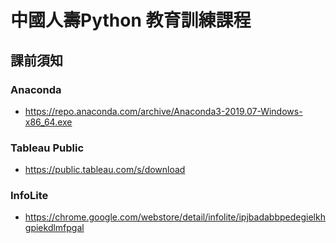 # 中國人壽Python 教育訓練課程

## 課前須知
### Anaconda
- https://repo.anaconda.com/archive/Anaconda3-2019.07-Windows-x86_64.exe 

### Tableau Public
- https://public.tableau.com/s/download

### InfoLite
- https://chrome.google.com/webstore/detail/infolite/ipjbadabbpedegielkhgpiekdlmfpgal

